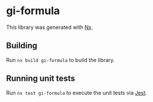# gi-formula

This library was generated with [Nx](https://nx.dev).

## Building

Run `nx build gi-formula` to build the library.

## Running unit tests

Run `nx test gi-formula` to execute the unit tests via [Jest](https://jestjs.io).
